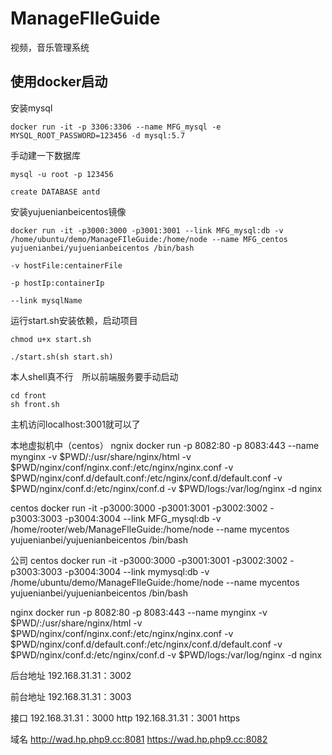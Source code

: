 # ManageFIleGuide
视频，音乐管理系统

## 使用docker启动

安装mysql  

    docker run -it -p 3306:3306 --name MFG_mysql -e MYSQL_ROOT_PASSWORD=123456 -d mysql:5.7

手动建一下数据库


    mysql -u root -p 123456

    create DATABASE antd

安装yujuenianbeicentos镜像  

    docker run -it -p3000:3000 -p3001:3001 --link MFG_mysql:db -v /home/ubuntu/demo/ManageFIleGuide:/home/node --name MFG_centos yujuenianbei/yujuenianbeicentos /bin/bash

    -v hostFile:centainerFile

    -p hostIp:containerIp

    --link mysqlName

运行start.sh安装依赖，启动项目

    chmod u+x start.sh

    ./start.sh(sh start.sh)

本人shell真不行　所以前端服务要手动启动　 

    cd front
    sh front.sh

主机访问localhost:3001就可以了


本地虚拟机中（centos）
ngnix
docker run -p 8082:80 -p 8083:443 --name mynginx -v $PWD/:/usr/share/nginx/html -v $PWD/nginx/conf/nginx.conf:/etc/nginx/nginx.conf -v $PWD/nginx/conf.d/default.conf:/etc/nginx/conf.d/default.conf -v $PWD/nginx/conf.d:/etc/nginx/conf.d -v $PWD/logs:/var/log/nginx -d nginx

centos
docker run -it -p3000:3000 -p3001:3001 -p3002:3002 -p3003:3003 -p3004:3004 --link MFG_mysql:db -v /home/rooter/web/ManageFIleGuide:/home/node --name mycentos yujuenianbei/yujuenianbeicentos /bin/bash

公司
centos
docker run -it -p3000:3000 -p3001:3001 -p3002:3002 -p3003:3003 -p3004:3004 --link mymysql:db -v /home/ubuntu/demo/ManageFIleGuide:/home/node --name mycentos yujuenianbei/yujuenianbeicentos /bin/bash

nginx
docker run -p 8082:80 -p 8083:443 --name mynginx -v $PWD/:/usr/share/nginx/html -v $PWD/nginx/conf/nginx.conf:/etc/nginx/nginx.conf -v $PWD/nginx/conf.d/default.conf:/etc/nginx/conf.d/default.conf -v $PWD/nginx/conf.d:/etc/nginx/conf.d -v $PWD/logs:/var/log/nginx -d nginx


后台地址
192.168.31.31：3002

前台地址
192.168.31.31：3003

接口
192.168.31.31：3000 http
192.168.31.31：3001 https

域名
http://wad.hp.php9.cc:8081
https://wad.hp.php9.cc:8082